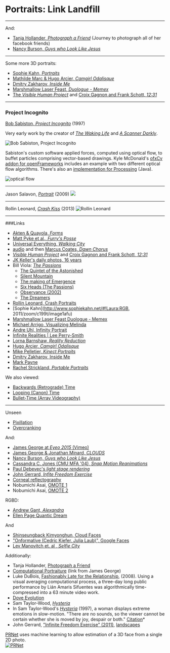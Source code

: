 # Portraits: Link Landfill

---

And: 

* [Tanja Hollander, *Photograph a Friend*](https://www.youtube.com/watch?v=0posLr4TTiI) (Journey to photograph all of her facebook friends)
* [Nancy Burson, *Guys who Look Like Jesus*](https://raw.githubusercontent.com/golanlevin/ExperimentalCapture/master/docs/images/image-averaging/burson_jesus_guys.jpg) 

---

Some more 3D portraits: 

* [Sophie Kahn, *Portraits*](https://www.sophiekahn.net/portraits)
* [Mathilde Marc & Hugo Arcier, *Camgirl Odalisque*](http://hugoarcier.com/en/camgirl-odalisque/)
* [Dmitry Zakharov, *Inside Me*](https://vimeo.com/106671329)
* [Marshmallow Laser Feast, *Duologue - Memex*](https://www.youtube.com/watch?v=dFrdG-ZPVLQ)
* [The *Visible Human Project*](https://www.youtube.com/watch?v=dPPjUtiAGYs) and [Croix Gagnon and Frank Schott, *12:31*](http://www.project1231.com/)

---

### Project Incognito

[Bob Sabiston, *Project Incognito*](https://youtu.be/xX5m3LqjuUc) (1997)

Very early work by the creator of [*The Waking Life*](https://www.youtube.com/watch?v=6DLga_hRwcQ) and [*A Scanner Darkly*](https://www.youtube.com/watch?v=hkjDUERgCQw). 

![Bob Sabiston, *Project Incognito*](images/sabiston_incognito_1997.jpg)

Sabiston's custom software applied forces, computed using optical flow, to buffet particles comprising vector-based drawings. Kyle McDonald's [ofxCv addon for openFrameworks](https://github.com/kylemcdonald/ofxCv) includes an example with two different optical flow algorithms. There's also an [implementation for Processing](https://www.openprocessing.org/sketch/84287) (Java).

![optical flow](images/opticalflow.gif)




--- 
Jason Salavon, [*Portrait*](http://www.salavon.com/work/Portrait/) (2009)![](images/salavon-portrait.jpg)

---
Rollin Leonard, [*Crash Kiss*](http://rollinleonard.com/2016/Crash%20Kiss%20Kate%20Rollin%20animation/) (2013)
![Rollin Leonard](images/crashkiss.jpg)


---

###Links

* [Akten & Quayola, *Forms*](http://www.memo.tv/forms/)
* [Matt Pyke et al., *Furry's Posse*](https://vimeo.com/7467703)
* [Universal Everything, *Walking City*](https://vimeo.com/85596568)
* [audio](http://audio.theguardian.tv/sys-audio/Arts/Culture/2007/01/24/yellowhammerfinal.mp3) and then [Marcus Coates, *Dawn Chorus*](https://www.youtube.com/watch?v=PCCpnDtgxXk) 
* [*Visible Human Project*](https://www.youtube.com/watch?v=dPPjUtiAGYs) and [Croix Gagnon and Frank Schott, *12:31*](http://www.project1231.com/)
* [JK Keller's daily photos, 16 years](https://www.youtube.com/watch?v=CcLPn46Xsv8)
* Bill Viola: [*The Passions*](http://www.getty.edu/art/exhibitions/viola/art.html)
  * [The Quintet of the Astonished](https://www.youtube.com/watch?v=As7OtWMYPRc)
  * [Silent Mountain](https://www.youtube.com/watch?v=e2Eam0GMjZg)
  * [The making of Emergence](https://www.youtube.com/watch?v=hx5Cu7U-Fkg)
  * [Six Heads (The Passions)](https://www.youtube.com/watch?v=RnVCJJeuFaE)
  * [Observance (2002)](https://www.youtube.com/watch?v=TCiQBOkt-rs)
  * [The Dreamers](https://www.youtube.com/watch?v=mJpv4Z1X3CY)
* [Rollin Leonard, Crash Portraits](http://rollinleonard.com/projects/2013/lilia360/)
* [Sophie Kahn](http://www.sophiekahn.net/#!Laura:RGB, 2011/zoom/c199t/image1afu)
* [Marshmallow Laser Feast	Duologue - Memex](https://www.youtube.com/watch?v=dFrdG-ZPVLQ)
* [Michael Arrigo, Visualizing Melinda](https://vimeo.com/117179641)
* [Andre Uhl, Infinity Portrait](https://vimeo.com/93704024)
* [Infinite Realities | Lee Perry-Smith](https://www.youtube.com/watch?v=BUO1k52OBos)
* [Lorna Barnshaw, *Reality Reduction*](https://www.behance.net/gallery/Reality-Reduction/8137337)
* [Hugo Arcier, *Camgirl Odalisque*](http://hugoarcier.com/en/camgirl-odalisque/)
* [Mike Pelletier, *Kinect Portraits*](http://mikepelletier.nl/Kinect-Portraits-1)
* [Dmitry Zakharov, Inside Me](https://vimeo.com/106671329)
* [Mark Payne	](http://metredux.tumblr.com/)
* [Rachel Strickland, *Portable Portraits*](https://vimeo.com/9364721)

We also viewed: 

* [Backwards (Retrograde) Time](backwards.md)
* [Looping (Canon) Time](looping.md)
* [Bullet-Time (Array Videography)](bullettime.md)

---

Unseen

* [Pixillation](pixillation.md)
* [Overcranking](overcranking.md)


And: 

* [James George at *Eyeo 2015* (Vimeo)](https://vimeo.com/134973504)
* [James George & Jonathan Minard, *CLOUDS*](http://cloudsdocumentary.com/)
* [Nancy Burson, *Guys who Look Like Jesus*](https://raw.githubusercontent.com/golanlevin/ExperimentalCapture/master/docs/images/image-averaging/burson_jesus_guys.jpg)
* [Cassandra C. Jones (CMU MFA '04), *Snap Motion Reanimations*](http://www.cassandracjones.com/snap-motion-re-animations)
* [Paul Debevec's *light stage rendering*](http://www.pauldebevec.com/Research/LS/)
* [John Gerrard, *Infite Freedom Exercise*](https://www.youtube.com/watch?v=xUKC11NEK0A)
* [Corneal reflectography](http://petapixel.com/2012/08/17/great-scott-corneal-imaging-is-a-real-thing/)
* Nobumichi Asai, [OMOTE 1](https://vimeo.com/103425574)
* Nobumichi Asai, [OMOTE 2](https://vimeo.com/117029335)

RGBD: 

* [Andrew Gant, *Alexandra*](https://vimeo.com/71444158)
* [Ellen Page	Quantic Dream	](http://www.fastcodesign.com/3020630/ellen-page-is-naked-in-the-uncanny-valley)

And 

* [Shinseungback Kimyonghun, Cloud Faces](http://ssbkyh.com/works/cloud_face/)
* ["Onformative (Cedric Kiefer, Julia Laub)", Google Faces](http://www.onformative.com/lab/googlefaces/)
* [Lev Manovitch et. al	, *Selfie City*](http://selfiecity.net/#)

Additionally: 

* Tanja Hollander, [Photograph a Friend](https://www.youtube.com/watch?v=0posLr4TTiI)
* [Computational Portraiture](http://prostheticknowledge.tumblr.com/post/101297249296/computational-portraiture-a-class-at-nyu-itp-run) (link from James George)
* Luke DuBois, [Fashionably Late for the Relationship](https://vimeo.com/30496329), (2008). Using a visual averaging computational process, a three-day long public performance by Lián Amaris Sifuentes was algorithmically time-compressed into a 63 minute video work.
* [Dove Evolution](https://www.youtube.com/watch?v=iYhCn0jf46U)
* Sam Taylor-Wood, [*Hysteria*](https://www.youtube.com/watch?v=33PZhpay8gM)
* In Sam Taylor-Wood's [*Hysteria*](https://www.youtube.com/watch?v=33PZhpay8gM) (1997), a woman displays extreme emotions in slow-motion. "There are no sounds, so the viewer cannot be certain whether she is moved by joy, despair or both." [Citation](http://www.absolutearts.com/artsnews/2002/01/25/29597.html)*
* John Gerrard, ["Infinite Freedom Exercise" (2011)](https://www.youtube.com/watch?v=xUKC11NEK0A), [landscapes](https://www.youtube.com/watch?v=R9t2ApMEPX0)



[PRNet](https://github.com/YadiraF/PRNet) uses machine learning to allow estimation of a 3D face from a single 2D photo.  
[![PRNet](images/prnet.gif)](https://github.com/YadiraF/PRNet)
